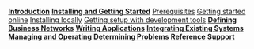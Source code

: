 **[Introduction](../introduction/introduction.html)**
**[Installing and Getting Started](../getting-started/getting-started.html)**
[Prerequisites](../getting-started/prerequisites.html)
[Getting started online](../getting-started/getting-started-with-playground.html)
[Installing locally](../using-playground-locally.html)
[Getting setup with development tools](../getting-started/getting-started-cmd-line.html)
**[Defining Business Networks](../business-network/businessnetwork.html)**
**[Writing Applications](../applications/genapp.html)**
**[Integrating Existing Systems](../integrating/integrating-index.html)**
**[Managing and Operating](../managing/managingindex.html)**
**[Determining Problems](../problems/diagnostics.html)**
**[Reference](../reference/MeetTheModules.html)**
**[Support](../support/index.html)**

